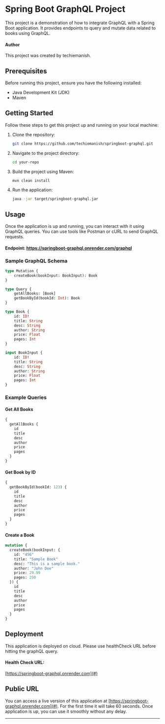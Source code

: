 # Spring Boot GraphQL Project 

This project is a demonstration of how to integrate GraphQL with a Spring Boot application. It provides endpoints to query and mutate data related to books using GraphQL.

#### Author
This project was created by techiemanish.

## Prerequisites

Before running this project, ensure you have the following installed:

- Java Development Kit (JDK)
- Maven

## Getting Started

Follow these steps to get this project up and running on your local machine:

1. Clone the repository:

   ```bash
   git clone https://github.com/techiemanish/springboot-graphql.git
   ```

2. Navigate to the project directory:

   ```bash
   cd your-repo
   ```

3. Build the project using Maven:

   ```bash
   mvn clean install
   ```

4. Run the application:

   ```bash
   java -jar target/springboot-graphql.jar
   ```

## Usage

Once the application is up and running, you can interact with it using GraphQL queries. You can use tools like Postman or cURL to send GraphQL requests.

#### Endpoint: https://springboot-graphql.onrender.com/graphql

### Sample GraphQL Schema

```graphql
type Mutation {
    createBook(bookInput: BookInput): Book
}

type Query {
    getAllBooks: [Book]
    getBookById(bookId: Int): Book
}

type Book {
    id: ID!
    title: String
    desc: String
    author: String
    price: Float
    pages: Int
}

input BookInput {
    id: ID!
    title: String
    desc: String
    author: String
    price: Float
    pages: Int
}
```

### Example Queries

#### Get All Books

```graphql
{
  getAllBooks {
    id
    title
    desc
    author
    price
    pages
  }
}
```

#### Get Book by ID

```graphql
{
  getBookById(bookId: 123) {
    id
    title
    desc
    author
    price
    pages
  }
}
```

#### Create a Book

```graphql
mutation {
  createBook(bookInput: {
    id: "456"
    title: "Sample Book"
    desc: "This is a sample book."
    author: "John Doe"
    price: 29.99
    pages: 250
  }) {
    id
    title
    desc
    author
    price
    pages
  }
}
```

## Deployment

This application is deployed on cloud. Please use healthCheck URL before hitting the graphQL query.

#### Health Check URL:
[https://springboot-graphql.onrender.com](#)

## Public URL

You can access a live version of this application at [https://springboot-graphql.onrender.com](#).
For the first time it will take 60 seconds. Once application is up, you can use it smoothly without any delay.


---
